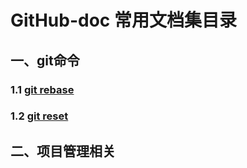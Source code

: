 # GitHub-doc 常用文档集目录
## 一、git命令
### 1.1 [git rebase](https://github.com/tianyalu/github-doc/tree/master/git_command/git_rebase/README.md)
### 1.2 [git reset](https://github.com/tianyalu/github-doc/tree/master/git_command/git_reset.md)


## 二、项目管理相关